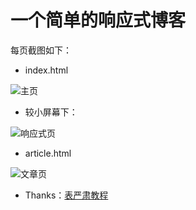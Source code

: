 # 一个简单的响应式博客

每页截图如下：

* index.html

![主页](https://raw.githubusercontent.com/magicmai/myDemos/master/%E4%B8%80%E4%B8%AA%E7%AE%80%E5%8D%95%E7%9A%84%E5%93%8D%E5%BA%94%E5%BC%8F%E5%8D%9A%E5%AE%A2/%E9%A1%B5%E9%9D%A2%E6%88%AA%E5%9B%BE/index.jpg)

* 较小屏幕下：

![响应式页](https://raw.githubusercontent.com/magicmai/myDemos/master/%E4%B8%80%E4%B8%AA%E7%AE%80%E5%8D%95%E7%9A%84%E5%93%8D%E5%BA%94%E5%BC%8F%E5%8D%9A%E5%AE%A2/%E9%A1%B5%E9%9D%A2%E6%88%AA%E5%9B%BE/mobile.jpg)

* article.html

![文章页](https://raw.githubusercontent.com/magicmai/myDemos/master/%E4%B8%80%E4%B8%AA%E7%AE%80%E5%8D%95%E7%9A%84%E5%93%8D%E5%BA%94%E5%BC%8F%E5%8D%9A%E5%AE%A2/%E9%A1%B5%E9%9D%A2%E6%88%AA%E5%9B%BE/article.jpg)

* Thanks：[表严肃教程](http://www.bilibili.com/video/av8533758/)
